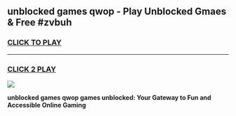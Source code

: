 
## unblocked games qwop - Play Unblocked Gmaes & Free #zvbuh
<h3>
<a href="https://news.freeplayer.one?title=unblocked_games_qwop&ref=03M">CLICK TO PLAY</a></h3>
<hr>

<h3>
<a href="https://news.freeplayer.one?title=unblocked_games_qwop&ref=03M">CLICK 2 PLAY</a>
  
</h3>

<a href="https://news.freeplayer.one?title=unblocked_games_qwop&ref=03M"><img src="https://clearcache.store/games.png"></a>


**unblocked games qwop games unblocked: Your Gateway to Fun and Accessible Online Gaming**
